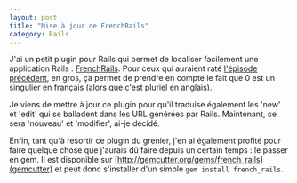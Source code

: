```yaml
---
layout: post
title: "Mise à jour de FrenchRails"
category: Rails
---
```

J'ai un petit plugin pour Rails qui permet de localiser facilement une application Rails : [FrenchRails](http://github.com/nono/french-rails/tree/master).
Pour ceux qui auraient raté [l'épisode précédent](http://blog.menfin.info/post/2009/03/18/Un-plugin-RoR-nomme-FrenchRails), en gros, ça permet de prendre en compte le fait que 0 est un singulier en français (alors que c'est pluriel en anglais).

Je viens de mettre à jour ce plugin pour qu'il traduise également les 'new' et 'edit' qui se balladent dans les URL générées par Rails.
Maintenant, ce sera 'nouveau' et 'modifier', ai-je décidé.

Enfin, tant qu'à resortir ce plugin du grenier, j'en ai également profité pour faire quelque chose que j'aurais dû faire depuis un certain temps : le passer en gem.
Il est disponible sur [http://gemcutter.org/gems/french_rails](gemcutter) et peut donc s'installer d'un simple `gem install french_rails`.

